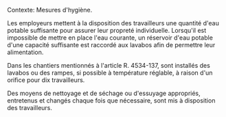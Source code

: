 Contexte: Mesures d'hygiène.

Les employeurs mettent à la disposition des travailleurs une quantité d'eau potable suffisante pour assurer leur propreté individuelle. Lorsqu'il est impossible de mettre en place l'eau courante, un réservoir d'eau potable d'une capacité suffisante est raccordé aux lavabos afin de permettre leur alimentation.

Dans les chantiers mentionnés à l'article R. 4534-137, sont installés des lavabos ou des rampes, si possible à température réglable, à raison d'un orifice pour dix travailleurs.

Des moyens de nettoyage et de séchage ou d'essuyage appropriés, entretenus et changés chaque fois que nécessaire, sont mis à disposition des travailleurs.